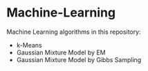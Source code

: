 # Machine-Learning
Machine Learning algorithms in this repository:
  - k-Means
  - Gaussian Mixture Model by EM
  - Gaussian Mixture Model by Gibbs Sampling
